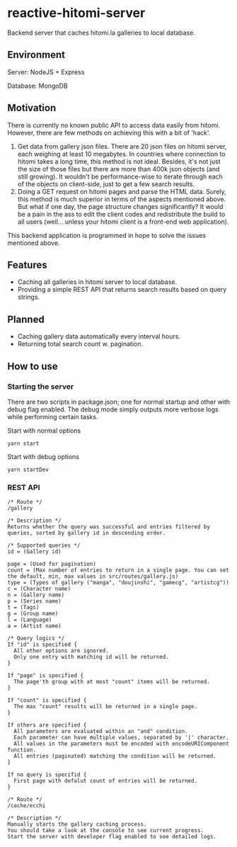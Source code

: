 # reactive-hitomi-server
Backend server that caches hitomi.la galleries to local database.

## Environment
Server: NodeJS + Express
  
Database: MongoDB

## Motivation
There is currently no known public API to access data easily from hitomi. However, there are few methods on achieving this with a bit of 'hack'.
1. Get data from gallery json files.
  There are 20 json files on hitomi server, each weighing at least 10 megabytes. In countries where connection to hitomi takes a long time, this method is not ideal. Besides, it's not just the size of those files but there are more than 400k json objects (and still growing). It wouldn't be performance-wise to iterate through each of the objects on client-side, just to get a few search results.
2. Doing a GET request on hitomi pages and parse the HTML data.
  Surely, this method is much superior in terms of the aspects mentioned above. But what if one day, the page structure changes significantly? It would be a pain in the ass to edit the client codes and redistribute the build to all users (well... unless your hitomi client is a front-end web application).
  
  This backend application is programmed in hope to solve the issues mentioned above.

## Features
* Caching all galleries in hitomi server to local database.
* Providing a simple REST API that returns search results based on query strings.

## Planned
* Caching gallery data automatically every interval hours.
* Returning total search count w. pagination.

## How to use
### Starting the server
There are two scripts in package.json; one for normal startup and other with debug flag enabled. The debug mode simply outputs more verbose logs while performing certain tasks.
  
Start with normal options
```
yarn start
```
  
  Start with debug options
```
yarn startDev
```
  
### REST API
```
/* Route */
/gallery

/* Description */
Returns whether the query was successful and entries filtered by queries, sorted by gallery id in descending order.

/* Supported queries */
id = (Gallery id)

page = (Used for pagination)
count = (Max number of entries to return in a single page. You can set the default, min, max values in src/routes/gallery.js)
type = (Types of gallery ("manga", "doujinshi", "gamecg", "artistcg"))
c = (Character name)
n = (Gallery name)
p = (Series name)
t = (Tags)
g = (Group name)
l = (Language)
a = (Artist name)

/* Query logics */
If "id" is specified {
  All other options are ignored.
  Only one entry with matching id will be returned.
}

If "page" is specified {
  The page'th group with at most "count" items will be returned.
}

If "count" is specified {
  The max "count" results will be returned in a single page.
}

If others are specified {
  All parameters are evaluated within an "and" condition.
  Each parameter can have multiple values, separated by '|' character.
  All values in the parameters must be encoded with encodeURIComponent function.
  All entries (paginated) matching the condition will be returned.
}

If no query is specifid {
  First page with defalut count of entries will be returned.
}
```
    
```
/* Route */
/cache/ecchi

/* Description */
Manually starts the gallery caching process.
You should take a look at the console to see current progress.
Start the server with developer flag enabled to see detailed logs.
```
